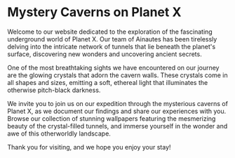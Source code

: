 <!--
Write me markdown content of website with wallpaper:

"Ainautes exploring a vast network of tunnels beneath the surface of a distant planet, with glowing crystals all around them."

The header of the page should not be copy of the text but rather a real content of the website which is using this wallpaper.
-->

<!--font:Poppins-->

# Mystery Caverns on Planet X

Welcome to our website dedicated to the exploration of the fascinating underground world of Planet X. Our team of Ainautes has been tirelessly delving into the intricate network of tunnels that lie beneath the planet's surface, discovering new wonders and uncovering ancient secrets.

One of the most breathtaking sights we have encountered on our journey are the glowing crystals that adorn the cavern walls. These crystals come in all shapes and sizes, emitting a soft, ethereal light that illuminates the otherwise pitch-black darkness.

We invite you to join us on our expedition through the mysterious caverns of Planet X, as we document our findings and share our experiences with you. Browse our collection of stunning wallpapers featuring the mesmerizing beauty of the crystal-filled tunnels, and immerse yourself in the wonder and awe of this otherworldly landscape.

Thank you for visiting, and we hope you enjoy your stay!
